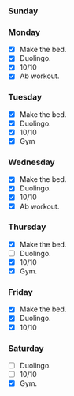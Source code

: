 ### Sunday


### Monday

- [x] Make the bed.
- [x] Duolingo.
- [x] 10/10
- [x] Ab workout.

### Tuesday

- [x] Make the bed.
- [x] Duolingo.
- [x] 10/10
- [x] Gym

### Wednesday

- [x] Make the bed.
- [x] Duolingo.
- [x] 10/10
- [x] Ab workout.

### Thursday

- [x] Make the bed.
- [ ] Duolingo.
- [x] 10/10
- [x] Gym.

### Friday

- [x] Make the bed.
- [x] Duolingo.
- [x] 10/10

### Saturday

- [ ] Duolingo.
- [ ] 10/10
- [x] Gym.